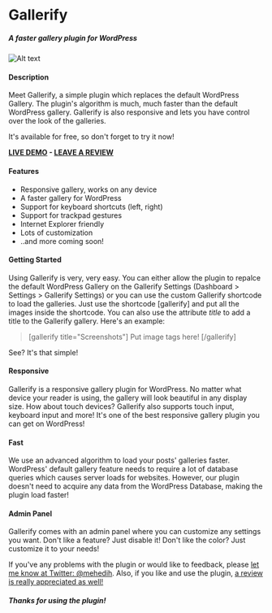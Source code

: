﻿# Gallerify

##### A faster gallery plugin for WordPress

![Alt text](http://i.imgur.com/xWEL7II.png "A faster gallery plugin for WordPress")

#### Description

Meet Gallerify, a simple plugin which replaces the default WordPress Gallery. The plugin's algorithm is much, much faster than the default WordPress gallery. Gallerify is also responsive 
and lets you have control over the look of the galleries. 

It's available for free, so don't forget to try it now!

**<a href="wmpoweruser.com/windows-10-mobile-build-10158-screenshots/" target="_blank">LIVE DEMO</a> - <a href="https://wordpress.org/support/view/plugin-reviews/gallerify" target="_self">LEAVE A REVIEW</a>**

#### Features

*   Responsive gallery, works on any device
*   A faster gallery for WordPress
*   Support for keyboard shortcuts (left, right)
*   Support for trackpad gestures
*   Internet Explorer friendly
*   Lots of customization
*   ..and more coming soon!

#### Getting Started 

Using Gallerify is very, very easy. You can either allow the plugin to repalce the default WordPress Gallery on the Gallerify Settings (Dashboard > Settings > Gallerify Settings) or you can use the custom Gallerify shortcode to load the galleries. Just use the shortcode [gallerify] and put all the images inside the shortcode. You can also use the attribute <em>title</em> to add a title to the Gallerify gallery. Here's an example:

<blockquote>
[gallerify title="Screenshots"]
Put image tags here!
[/gallerify]
</blockquote>

See? It's that simple!

#### Responsive 

Gallerify is a responsive gallery plugin for WordPress. No matter what device your reader is using, the gallery will look beautiful in any display size. How about touch devices? Gallerify also supports touch input, keyboard input and more! It's one of the best responsive gallery plugin you can get on WordPress!

#### Fast

We use an advanced algorithm to load your posts' galleries faster. WordPress' default gallery feature needs to require a lot of database queries which causes server loads for websites. However, our plugin doesn't need to acquire any data from the WordPress Database, making the plugin load faster! 

#### Admin Panel

Gallerify comes with an admin panel where you can customize any settings you want. Don't like a feature? Just disable it! Don't like the color? Just customize it to your needs!


If you've any problems with the plugin or would like to feedback, please <a href="http://twitter.com/mehedih_" target="_self" title="Feedback is really appreciated! ">let me know at Twitter: @mehedih</a>. Also, if you like and use the plugin, <a href="https://wordpress.org/support/view/plugin-reviews/gallerify" target="_self" title="Please leave a review! :)">a review is really appreciated as well!</a>


##### Thanks for using the plugin!